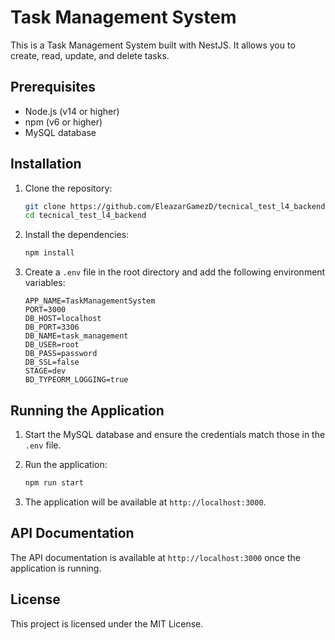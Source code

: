 # Task Management System

This is a Task Management System built with NestJS. It allows you to create, read, update, and delete tasks.

## Prerequisites

- Node.js (v14 or higher)
- npm (v6 or higher)
- MySQL database

## Installation

1. Clone the repository:

   ```bash
   git clone https://github.com/EleazarGamezD/tecnical_test_l4_backend.git
   cd tecnical_test_l4_backend
   ```

2. Install the dependencies:

   ```bash
   npm install
   ```

3. Create a `.env` file in the root directory and add the following environment variables:

   ```env
   APP_NAME=TaskManagementSystem
   PORT=3000
   DB_HOST=localhost
   DB_PORT=3306
   DB_NAME=task_management
   DB_USER=root
   DB_PASS=password
   DB_SSL=false
   STAGE=dev
   BD_TYPEORM_LOGGING=true
   ```

## Running the Application

1. Start the MySQL database and ensure the credentials match those in the `.env` file.

2. Run the application:

   ```bash
   npm run start
   ```

3. The application will be available at `http://localhost:3000`.

## API Documentation

The API documentation is available at `http://localhost:3000` once the application is running.


## License

This project is licensed under the MIT License.